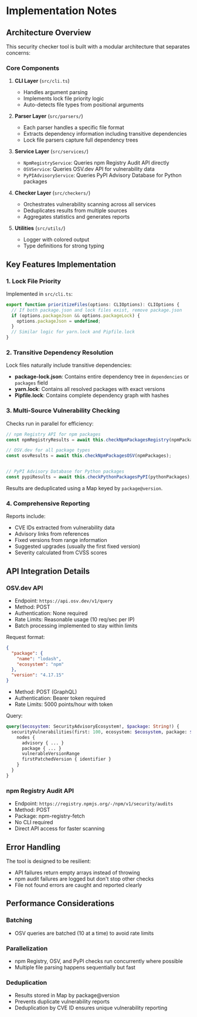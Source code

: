 # Implementation Notes

## Architecture Overview

This security checker tool is built with a modular architecture that separates concerns:

### Core Components

1. **CLI Layer** (`src/cli.ts`)
   - Handles argument parsing
   - Implements lock file priority logic
   - Auto-detects file types from positional arguments

2. **Parser Layer** (`src/parsers/`)
   - Each parser handles a specific file format
   - Extracts dependency information including transitive dependencies
   - Lock file parsers capture full dependency trees

3. **Service Layer** (`src/services/`)
   - `NpmRegistryService`: Queries npm Registry Audit API directly
   - `OSVService`: Queries OSV.dev API for vulnerability data
   - `PyPIAdvisoryService`: Queries PyPI Advisory Database for Python packages

4. **Checker Layer** (`src/checkers/`)
   - Orchestrates vulnerability scanning across all services
   - Deduplicates results from multiple sources
   - Aggregates statistics and generates reports

5. **Utilities** (`src/utils/`)
   - Logger with colored output
   - Type definitions for strong typing

## Key Features Implementation

### 1. Lock File Priority

Implemented in `src/cli.ts`:
```typescript
export function prioritizeFiles(options: CLIOptions): CLIOptions {
  // If both package.json and lock files exist, remove package.json
  if (options.packageJson && options.packageLock) {
    options.packageJson = undefined;
  }
  // Similar logic for yarn.lock and Pipfile.lock
}
```

### 2. Transitive Dependency Resolution

Lock files naturally include transitive dependencies:
- **package-lock.json**: Contains entire dependency tree in `dependencies` or `packages` field
- **yarn.lock**: Contains all resolved packages with exact versions
- **Pipfile.lock**: Contains complete dependency graph with hashes

### 3. Multi-Source Vulnerability Checking

Checks run in parallel for efficiency:
```typescript
// npm Registry API for npm packages
const npmRegistryResults = await this.checkNpmPackagesRegistry(npmPackages);

// OSV.dev for all package types
const osvResults = await this.checkNpmPackagesOSV(npmPackages);


// PyPI Advisory Database for Python packages
const pypiResults = await this.checkPythonPackagesPyPI(pythonPackages);
```

Results are deduplicated using a Map keyed by `package@version`.

### 4. Comprehensive Reporting

Reports include:
- CVE IDs extracted from vulnerability data
- Advisory links from references
- Fixed versions from range information
- Suggested upgrades (usually the first fixed version)
- Severity calculated from CVSS scores

## API Integration Details

### OSV.dev API

- Endpoint: `https://api.osv.dev/v1/query`
- Method: POST
- Authentication: None required
- Rate Limits: Reasonable usage (10 req/sec per IP)
- Batch processing implemented to stay within limits

Request format:
```json
{
  "package": {
    "name": "lodash",
    "ecosystem": "npm"
  },
  "version": "4.17.15"
}
```

- Method: POST (GraphQL)
- Authentication: Bearer token required
- Rate Limits: 5000 points/hour with token

Query:
```graphql
query($ecosystem: SecurityAdvisoryEcosystem!, $package: String!) {
  securityVulnerabilities(first: 100, ecosystem: $ecosystem, package: $package) {
    nodes {
      advisory { ... }
      package { ... }
      vulnerableVersionRange
      firstPatchedVersion { identifier }
    }
  }
}
```

### npm Registry Audit API

- Endpoint: `https://registry.npmjs.org/-/npm/v1/security/audits`
- Method: POST
- Package: npm-registry-fetch
- No CLI required
- Direct API access for faster scanning

## Error Handling

The tool is designed to be resilient:
- API failures return empty arrays instead of throwing
- npm audit failures are logged but don't stop other checks
- File not found errors are caught and reported clearly

## Performance Considerations

### Batching
- OSV queries are batched (10 at a time) to avoid rate limits

### Parallelization
- npm Registry, OSV, and PyPI checks run concurrently where possible
- Multiple file parsing happens sequentially but fast

### Deduplication
- Results stored in Map by package@version
- Prevents duplicate vulnerability reports
- Deduplication by CVE ID ensures unique vulnerability reporting

